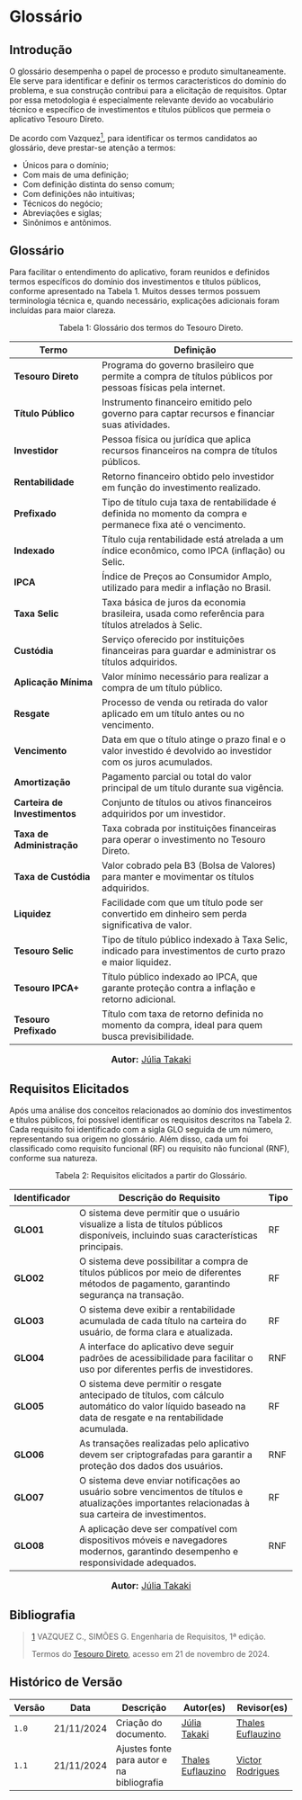 # Glossário

## Introdução

O glossário desempenha o papel de processo e produto simultaneamente. Ele serve para identificar e definir os termos característicos do domínio do problema, e sua construção contribui para a elicitação de requisitos. Optar por essa metodologia é especialmente relevante devido ao vocabulário técnico e específico de investimentos e títulos públicos que permeia o aplicativo Tesouro Direto.

De acordo com Vazquez<a id="REF1" href="#anchor_1"><sup>1</sup></a>, para identificar os termos candidatos ao glossário, deve prestar-se atenção a termos:

- Únicos para o domínio;
- Com mais de uma definição;
- Com definição distinta do senso comum;
- Com definições não intuitivas;
- Técnicos do negócio;
- Abreviações e siglas;
- Sinônimos e antônimos.

## Glossário

Para facilitar o entendimento do aplicativo, foram reunidos e definidos termos específicos do domínio dos investimentos e títulos públicos, conforme apresentado na Tabela 1. Muitos desses termos possuem terminologia técnica e, quando necessário, explicações adicionais foram incluídas para maior clareza.

<div style="text-align: center">
<p> Tabela 1: Glossário dos termos do Tesouro Direto.</p>
</div>

| **Termo**             | **Definição**                                                                                     |
|-----------------------|-------------------------------------------------------------------------------------------------|
| **Tesouro Direto**     | Programa do governo brasileiro que permite a compra de títulos públicos por pessoas físicas pela internet. |
| **Título Público**     | Instrumento financeiro emitido pelo governo para captar recursos e financiar suas atividades.   |
| **Investidor**         | Pessoa física ou jurídica que aplica recursos financeiros na compra de títulos públicos.        |
| **Rentabilidade**      | Retorno financeiro obtido pelo investidor em função do investimento realizado.                   |
| **Prefixado**          | Tipo de título cuja taxa de rentabilidade é definida no momento da compra e permanece fixa até o vencimento. |
| **Indexado**           | Título cuja rentabilidade está atrelada a um índice econômico, como IPCA (inflação) ou Selic.   |
| **IPCA**               | Índice de Preços ao Consumidor Amplo, utilizado para medir a inflação no Brasil.                 |
| **Taxa Selic**         | Taxa básica de juros da economia brasileira, usada como referência para títulos atrelados à Selic. |
| **Custódia**           | Serviço oferecido por instituições financeiras para guardar e administrar os títulos adquiridos. |
| **Aplicação Mínima**   | Valor mínimo necessário para realizar a compra de um título público.                             |
| **Resgate**            | Processo de venda ou retirada do valor aplicado em um título antes ou no vencimento.            |
| **Vencimento**         | Data em que o título atinge o prazo final e o valor investido é devolvido ao investidor com os juros acumulados. |
| **Amortização**        | Pagamento parcial ou total do valor principal de um título durante sua vigência.                 |
| **Carteira de Investimentos** | Conjunto de títulos ou ativos financeiros adquiridos por um investidor.                         |
| **Taxa de Administração** | Taxa cobrada por instituições financeiras para operar o investimento no Tesouro Direto.           |
| **Taxa de Custódia**   | Valor cobrado pela B3 (Bolsa de Valores) para manter e movimentar os títulos adquiridos.         |
| **Liquidez**           | Facilidade com que um título pode ser convertido em dinheiro sem perda significativa de valor.   |
| **Tesouro Selic**      | Tipo de título público indexado à Taxa Selic, indicado para investimentos de curto prazo e maior liquidez. |
| **Tesouro IPCA+**      | Título público indexado ao IPCA, que garante proteção contra a inflação e retorno adicional.     |
| **Tesouro Prefixado**  | Título com taxa de retorno definida no momento da compra, ideal para quem busca previsibilidade. |

<div>
<font size="3"><p style="text-align: center"><b>Autor:</b> <a href="https://github.com/juliatakaki">Júlia Takaki</a></font></p>
</div>

## Requisitos Elicitados

Após uma análise dos conceitos relacionados ao domínio dos investimentos e títulos públicos, foi possível identificar os requisitos descritos na Tabela 2. Cada requisito foi identificado com a sigla GLO seguida de um número, representando sua origem no glossário. Além disso, cada um foi classificado como requisito funcional (RF) ou requisito não funcional (RNF), conforme sua natureza.

<div style="text-align: center">
<p> Tabela 2: Requisitos elicitados a partir do Glossário.</p>
</div>

| **Identificador** | **Descrição do Requisito**                                                                                                                                   | **Tipo** |
|--------------------|-------------------------------------------------------------------------------------------------------------------------------------------------------------|----------|
| **GLO01**          | O sistema deve permitir que o usuário visualize a lista de títulos públicos disponíveis, incluindo suas características principais.                          | RF       |
| **GLO02**          | O sistema deve possibilitar a compra de títulos públicos por meio de diferentes métodos de pagamento, garantindo segurança na transação.                     | RF       |
| **GLO03**          | O sistema deve exibir a rentabilidade acumulada de cada título na carteira do usuário, de forma clara e atualizada.                                         | RF       |
| **GLO04**          | A interface do aplicativo deve seguir padrões de acessibilidade para facilitar o uso por diferentes perfis de investidores.                                 | RNF      |
| **GLO05**          | O sistema deve permitir o resgate antecipado de títulos, com cálculo automático do valor líquido baseado na data de resgate e na rentabilidade acumulada.   | RF       |
| **GLO06**          | As transações realizadas pelo aplicativo devem ser criptografadas para garantir a proteção dos dados dos usuários.                                          | RNF      |
| **GLO07**          | O sistema deve enviar notificações ao usuário sobre vencimentos de títulos e atualizações importantes relacionadas à sua carteira de investimentos.          | RF       |
| **GLO08**          | A aplicação deve ser compatível com dispositivos móveis e navegadores modernos, garantindo desempenho e responsividade adequados.                           | RNF      |

<div>
<font size="3"><p style="text-align: center"><b>Autor:</b> <a href="https://github.com/juliatakaki">Júlia Takaki</a></font></p>
</div>

## Bibliografia

><a id="anchor_1" href="#REF1">1</a> VAZQUEZ C., SIMÕES G. Engenharia de Requisitos, 1ª edição.
>
>Termos do [Tesouro Direto](https://www.tesourodireto.com.br/), acesso em 21 de novembro de 2024.

## Histórico de Versão

| Versão | Data       | Descrição                          | Autor(es)     |  Revisor(es)  |
| ------ | ---------- | ---------------------------------- | ------------- | ------------- |
| `1.0`  | 21/11/2024 | Criação do documento.              | [Júlia Takaki](https://github.com/juliatakaki) |[Thales Euflauzino](https://github.com/thaleseuflauzino)|
| `1.1`  | 21/11/2024 | Ajustes fonte para autor e na bibliografia | [Thales Euflauzino](https://github.com/thaleseuflauzino) | [Victor Rodrigues](https://github.com/ViictorHugoo) |
